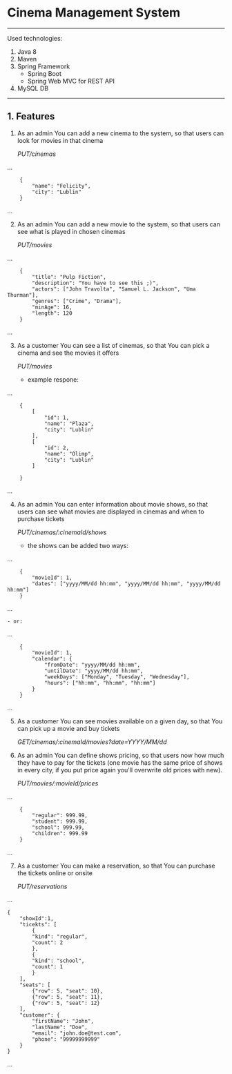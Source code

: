 # Cinema Management System
---
Used technologies:

1. Java 8
2. Maven
3. Spring Framework
	- Spring Boot
	- Spring Web MVC for REST API
4. MySQL DB

---

## 1. Features

1. As an admin You can add a new cinema to the system, so that users can look for movies in that cinema


	*PUT/cinemas*

...
	

		{
			"name": "Felicity",
			"city": "Lublin"
		}
...

2. As an admin You can add a new movie to the system, so that users can see what is played in chosen cinemas

	*PUT/movies*

...

		{
			"title": "Pulp Fiction",
			"description": "You have to see this ;)",
			"actors": ["John Travolta", "Samuel L. Jackson", "Uma Thurman"],
			"genres": ["Crime", "Drama"],
			"minAge": 16,
			"length": 120
		}
		
...
	
3. As a customer You can see a list of cinemas, so that You can pick a cinema and see the movies it offers

	*PUT/movies*

	- example respone:
		
...

		{
			[
				"id": 1,
				"name": "Plaza",
				"city": "Lublin"
			],
			[
				"id": 2,
				"name": "Olimp",
				"city": "Lublin"
			]
				
		}
		
...

4. As an admin You can enter information about movie shows, so that users can see what movies are displayed in cinemas and when to purchase tickets

	*PUT/cinemas/:cinemaId/shows*
	
	- the shows can be added two ways:
	
...
	

		{
			"movieId": 1,
			"dates": ["yyyy/MM/dd hh:mm", "yyyy/MM/dd hh:mm", "yyyy/MM/dd hh:mm"]
		}
...

	- or:
	
...

		{
			"movieId": 1,
			"calendar": {
				"fromDate": "yyyy/MM/dd hh:mm",
				"untilDate": "yyyy/MM/dd hh:mm",
				"weekDays": ["Monday", "Tuesday", "Wednesday"],
				"hours": ["hh:mm", "hh:mm", "hh:mm"]
			}
		}
		
...

5. As a customer You can see movies available on a given day, so that You can pick up a movie and buy tickets

	*GET/cinemas/:cinemaId/movies?date=YYYY/MM/dd*
	
	
6. As an admin You can define shows pricing, so that users now how much they have to pay for the tickets
	(one movie has the same price of shows in every city, if you put price again you'll overwrite old prices with new).
	
	*PUT/movies/:movieId/prices*
	
...
	
		{
			"regular": 999.99,
			"student": 999.99,
			"school": 999.99,
			"children": 999.99
		}
...

7. As a customer You can make a reservation, so that You can purchase the tickets online or onsite

	*PUT/reservations*
	
...
	
	{
		"showId":1,
		"ticekts": [
			{
			"kind": "regular",
			"count": 2
			},
			{
			"kind": "school",
			"count": 1
			}
		],
		"seats": [
			{"row": 5, "seat": 10},
			{"row": 5, "seat": 11},
			{"row": 5, "seat": 12}
		],
		"customer": {
			"firstName": "John",
			"lastName": "Doe",
			"email": "john.doe@test.com",
			"phone": "99999999999"
		}
	}
	
...